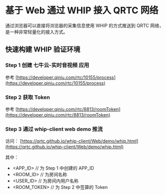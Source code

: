 # 基于 Web 通过 WHIP 接入 QRTC 网络

通过浏览器可以直接将浏览器的采集信息使用 WHIP 的方式推送到 QRTC 网络，是一种非常轻量化的接入方式。

## 快速构建 WHIP 验证环境

### Step 1 创建 七牛云-实时音视频 应用

参考 [https://developer.qiniu.com/rtc/10155/process](https://developer.qiniu.com/rtc/10155/process)

### Step 2 获取 Token

参考 [https://developer.qiniu.com/rtc/8813/roomToken](https://developer.qiniu.com/rtc/8813/roomToken)

### Step 3 通过 whip-client web demo 推流

访问： [https://qrtc.github.io/whip-client/Web/demo/whip.html](https://qrtc.github.io/whip-client/Web/demo/whip.html)

其中：

- <APP_ID> // 为 Step 1 中创建的 APP_ID
- <ROOM_ID> // 为房间名称
- <USER_ID> // 为房间内用户名称
- <ROOM_TOKEN> // 为 Step 2 中签算的 Token
